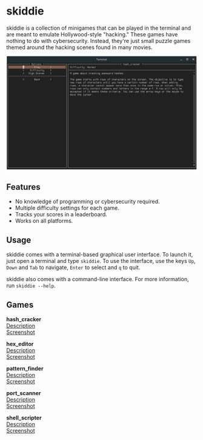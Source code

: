 # skiddie
skiddie is a collection of minigames that can be played in the terminal and are
meant to emulate Hollywood-style "hacking." These games have nothing to do with
cybersecurity. Instead, they're just small puzzle games themed around the
hacking scenes found in many movies.

![GUI Screenshot](images/gui.png)

## Features
* No knowledge of programming or cybersecurity required.
* Multiple difficulty settings for each game.
* Tracks your scores in a leaderboard.
* Works on all platforms.

## Usage
skiddie comes with a terminal-based graphical user interface. To launch it,
just open a terminal and type `skiddie`. To use the interface, use the keys
`Up`, `Down` and `Tab` to navigate, `Enter` to select and `q` to quit.

skiddie also comes with a command-line interface. For more information, run
`skiddie --help`.

## Games
**hash_cracker**  
[Description](skiddie/descriptions/hash_cracker.md)  
[Screenshot](images/hash_cracker.png)

**hex_editor**  
[Description](skiddie/descriptions/hex_editor.md)  
[Screenshot](images/hex_editor.png)

**pattern_finder**  
[Description](skiddie/descriptions/pattern_finder.md)  
[Screenshot](images/pattern_finder.png)

**port_scanner**  
[Description](skiddie/descriptions/port_scanner.md)  
[Screenshot](images/port_scanner.png)

**shell_scripter**  
[Description](skiddie/descriptions/shell_scripter.md)  
[Screenshot](images/shell_scripter.png)

